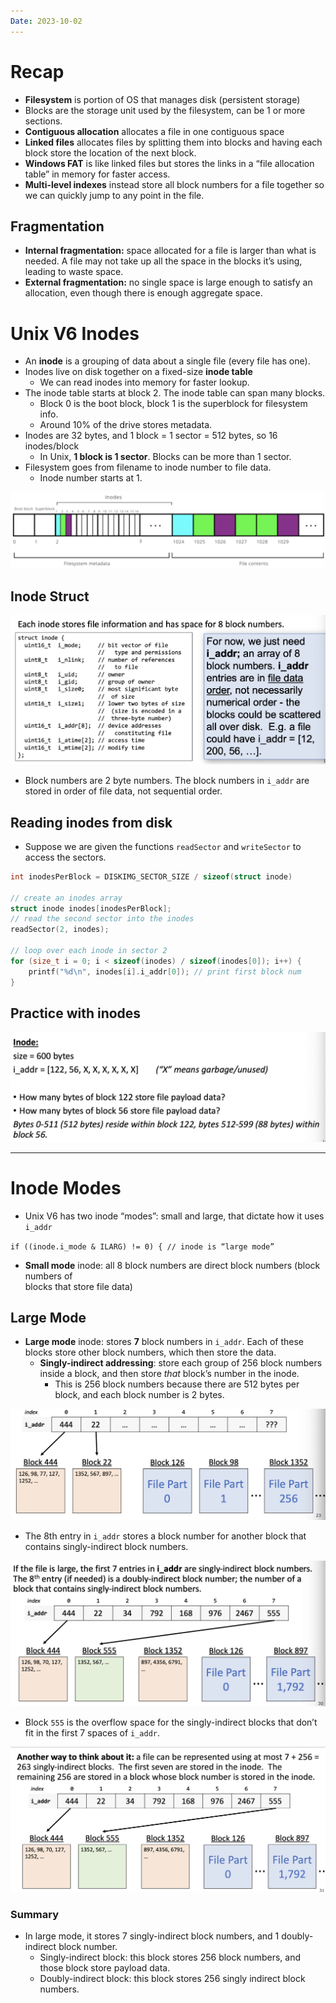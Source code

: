 ```yaml
---
Date: 2023-10-02
---
```

# Recap

- **Filesystem** is portion of OS that manages disk (persistent storage)
- Blocks are the storage unit used by the filesystem, can be 1 or more sections.
- **Contiguous allocation** allocates a file in one contiguous space
- **Linked files** allocates files by splitting them into blocks and having each block store the location of the next block.
- **Windows FAT** is like linked files but stores the links in a “file allocation table” in memory for faster access.
- **Multi-level indexes** instead store all block numbers for a file together so we can quickly jump to any point in the file.

## Fragmentation

- **Internal fragmentation:** space allocated for a file is larger than what is needed. A file may not take up all the space in the blocks it’s using, leading to waste space.
- **External fragmentation:** no single space is large enough to satisfy an allocation, even though there is enough aggregate space.

# Unix V6 Inodes

- An **inode** is a grouping of data about a single file (every file has one).
- Inodes live on disk together on a fixed-size **inode table**
    - We can read inodes into memory for faster lookup.
- The inode table starts at block 2. The inode table can span many blocks.
    - Block 0 is the boot block, block 1 is the superblock for filesystem info.
    - Around 10% of the drive stores metadata.
- Inodes are 32 bytes, and 1 block = 1 sector = 512 bytes, so 16 inodes/block
    - In Unix, **1 block is 1 sector**. Blocks can be more than 1 sector.
- Filesystem goes from filename to inode number to file data.
    - Inode number starts at 1.

![Untitled 152.png](../../attachments/Untitled%20152.png)

## Inode Struct

![Untitled 1 115.png](../../attachments/Untitled%201%20115.png)

- Block numbers are 2 byte numbers. The block numbers in `i_addr` are stored in order of file data, not sequential order.

## Reading inodes from disk

- Suppose we are given the functions `readSector` and `writeSector` to access the sectors.

```C
int inodesPerBlock = DISKIMG_SECTOR_SIZE / sizeof(struct inode)

// create an inodes array
struct inode inodes[inodesPerBlock]; 
// read the second sector into the inodes
readSector(2, inodes);

// loop over each inode in sector 2
for (size_t i = 0; i < sizeof(inodes) / sizeof(inodes[0]); i++) {
	printf("%d\n", inodes[i].i_addr[0]); // print first block num
}
```

## Practice with inodes

![Untitled 2 115.png](../../attachments/Untitled%202%20115.png)

---

# Inode Modes

- Unix V6 has two inode “modes”: small and large, that dictate how it uses `i_addr`

`if ((inode.i_mode & ILARG) != 0) { // inode is “large mode”`

- **Small mode** inode: all 8 block numbers are direct block numbers (block numbers of  
    blocks that store file data)  
    

## Large Mode

- **Large mode** inode: stores **7** block numbers in `i_addr`. Each of these blocks store other block numbers, which then store the data.
    - **Singly-indirect addressing**: store each group of 256 block numbers inside a block, and then store _that_ block’s number in the inode.
        - This is 256 block numbers because there are 512 bytes per block, and each block number is 2 bytes.

![Untitled 3 114.png](../../attachments/Untitled%203%20114.png)

- The 8th entry in `i_addr` stores a block number for another block that contains singly-indirect block numbers.

![Untitled 4 109.png](../../attachments/Untitled%204%20109.png)

- Block `555` is the overflow space for the singly-indirect blocks that don’t fit in the first 7 spaces of `i_addr`.

![Untitled 5 109.png](../../attachments/Untitled%205%20109.png)

### Summary

- In large mode, it stores 7 singly-indirect block numbers, and 1 doubly-indirect block number.
    - Singly-indirect block: this block stores 256 block numbers, and those block store payload data.
    - Doubly-indirect block: this block stores 256 singly indirect block numbers.